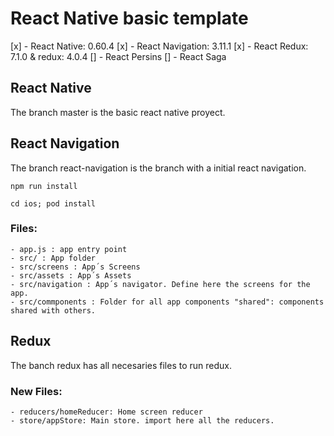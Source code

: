 # React Native basic template

[x] - React Native: 0.60.4
[x] - React Navigation: 3.11.1
[x] - React Redux: 7.1.0 & redux: 4.0.4
[] - React Persins
[] - React Saga

## React Native

The branch master is the basic react native proyect.

## React Navigation

The branch react-navigation is the branch with a initial react navigation.

``npm run install``

``cd ios; pod install``

### Files:

    - app.js : app entry point
    - src/ : App folder
    - src/screens : App´s Screens
    - src/assets : App´s Assets
    - src/navigation : App´s navigator. Define here the screens for the app.
    - src/commponents : Folder for all app components "shared": components shared with others. 

## Redux

The banch redux has all necesaries files to run redux.

### New Files:

    - reducers/homeReducer: Home screen reducer
    - store/appStore: Main store. import here all the reducers.
